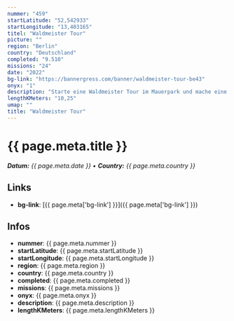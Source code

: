 ```yaml
---
nummer: "459"
startLatitude: "52,542933"
startLongitude: "13,403165"
titel: "Waldmeister Tour"
picture: ""
region: "Berlin"
country: "Deutschland"
completed: "9.510"
missions: "24"
date: "2022"
bg-link: "https://bannergress.com/banner/waldmeister-tour-be43"
onyx: "1"
description: "Starte eine Waldmeister Tour im Mauerpark und mache eine Entdeckungsreise durch das Gleimviertel und PBerg entdecke auf deinen Weg u.a den Friedrich Jahn Sportpark."
lengthKMeters: "10,25"
umap: ""
title: "Waldmeister Tour"
---
```


# {{ page.meta.title }}
_**Datum:** {{ page.meta.date }} • **Country:** {{ page.meta.country }}_

## Links
- **bg-link**: [{{ page.meta['bg-link'] }}]({{ page.meta['bg-link'] }})

## Infos
- **nummer**: {{ page.meta.nummer }}
- **startLatitude**: {{ page.meta.startLatitude }}
- **startLongitude**: {{ page.meta.startLongitude }}
- **region**: {{ page.meta.region }}
- **country**: {{ page.meta.country }}
- **completed**: {{ page.meta.completed }}
- **missions**: {{ page.meta.missions }}
- **onyx**: {{ page.meta.onyx }}
- **description**: {{ page.meta.description }}
- **lengthKMeters**: {{ page.meta.lengthKMeters }}

